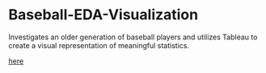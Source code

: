 # Baseball-EDA-Visualization
Investigates an older generation of baseball players and utilizes Tableau to create a visual representation of meaningful statistics.



[here](https://public.tableau.com/profile/justin.smith4821#!/vizhome/BaseballsStoryVersion2/BaseballsStoryVersion2)
